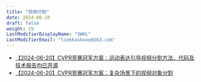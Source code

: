 ```yaml
---
title: "视频分割"
date: 2024-06-20
draft: false
weight: 19
LastModifierDisplayName: "SWHL"
LastModifierEmail: "liekkaskono@163.com"
---
```

 
- [【2024-06-20】CVPR竞赛冠军方案：运动表达引导视频分割方法，代码及技术报告均已开源](https://mp.weixin.qq.com/s/_YF1aXvPvA1DfnrzCRWHUw)
- [【2024-06-20】CVPR竞赛冠军方案：复杂场景下的视频对象分割](https://mp.weixin.qq.com/s/esJ-JPgAGzH_JcmTmnTRSA)
